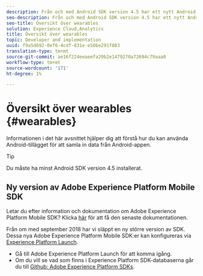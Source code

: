```yaml
---
description: Från och med Android SDK version 4.5 har ett nytt Android-tillägg lagts till som gör att du kan samla in data från Android-appen.
seo-description: Från och med Android SDK version 4.5 har ett nytt Android-tillägg lagts till som gör att du kan samla in data från Android-appen.
seo-title: Översikt över wearables
solution: Experience Cloud,Analytics
title: Översikt över wearables
topic: Developer and implementation
uuid: f9a5d692-0ef6-4cdf-831e-e50be291f083
translation-type: tm+mt
source-git-commit: ae16f224eeaeefa29b2e1479270a72694c79aaa0
workflow-type: tm+mt
source-wordcount: '171'
ht-degree: 1%

---
```



# Översikt över wearables {#wearables}

Informationen i det här avsnittet hjälper dig att förstå hur du kan använda Android-tillägget för att samla in data från Android-appen.

>[!TIP]
>
>Du måste ha minst Android SDK version 4.5 installerat.

## Ny version av Adobe Experience Platform Mobile SDK

Letar du efter information och dokumentation om Adobe Experience Platform Mobile SDK? Klicka [här](https://aep-sdks.gitbook.io/docs/) för att få den senaste dokumentationen.

Från om med september 2018 har vi släppt en ny större version av SDK. Dessa nya Adobe Experience Platform Mobile SDK:er kan konfigureras via [Experience Platform Launch](https://www.adobe.com/experience-platform/launch.html).

* Gå till Adobe Experience Platform Launch för att komma igång.
* Om du vill se vad som finns i Experience Platform SDK-databaserna går du till [Github: Adobe Experience Platform SDKs](https://github.com/Adobe-Marketing-Cloud/acp-sdks).
